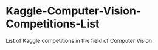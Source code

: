 # Kaggle-Computer-Vision-Competitions-List
List of Kaggle competitions in the field of Computer Vision
